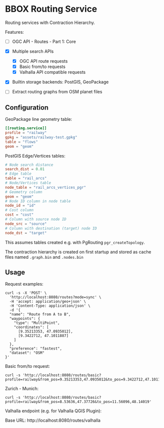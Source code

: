 # BBOX Routing Service

Routing services with Contraction Hierarchy.

Features:
- [ ] OGC API - Routes - Part 1: Core
- [x] Multiple search APIs
  - [x] OGC API route requests
  - [x] Basic from/to requests
  - [x] Valhalla API compatible requests
- [x] Builtin storage backends: PostGIS, GeoPackage
- [ ] Extract routing graphs from OSM planet files


## Configuration

GeoPackage line geometry table:
```toml
[[routing.service]]
profile = "railway"
gpkg = "assets/railway-test.gpkg"
table = "flows"
geom = "geom"
```

PostGIS Edge/Vertices tables:
```toml
# Node search distance
search_dist = 0.01
# Edge table
table = "rail_arcs"
# Node/Vertices table
node_table = "rail_arcs_vertices_pgr"
# Geometry column
geom = "geom"
# Node ID column in node table
node_id = "id"
# Cost column
cost = "cost"
# Column with source node ID
node_src = "source"
# Column with destination (target) node ID
node_dst = "target"
```

This assumes tables created e.g. with PgRouting `pgr_createTopology`.

The contraction hierarchy is created on first startup and stored as cache files named `.graph.bin` and  `.nodes.bin`


Usage
-----

Request examples:

    curl -s -X 'POST' \
      'http://localhost:8080/routes?mode=sync' \
      -H 'accept: application/geo+json' \
      -H 'Content-Type: application/json' \
      -d '{
      "name": "Route from A to B",
      "waypoints": {
        "type": "MultiPoint",
        "coordinates": [
          [9.35213353, 47.0935012],
          [9.3422712, 47.1011887]
        ]
      },
      "preference": "fastest",
      "dataset": "OSM"
    }'

Basic from/to request:

    curl -s 'http://localhost:8080/routes/basic?profile=railway&from_pos=9.35213353,47.0935012&to_pos=9.3422712,47.1011887'

Zurich - Munich:

    curl -s 'http://localhost:8080/routes/basic?profile=railway&from_pos=8.53636,47.37726&to_pos=11.56096,48.14019'


Valhalla endpoint (e.g. for Valhalla QGIS Plugin):

Base URL: http://localhost:8080/routes/valhalla
